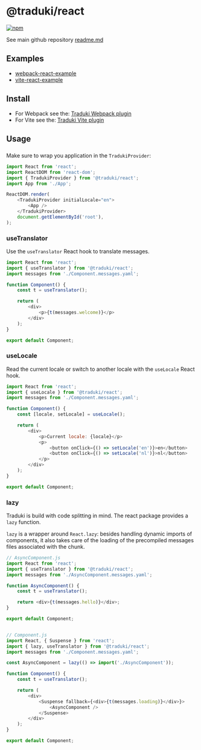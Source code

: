 # @traduki/react

[![npm](https://img.shields.io/npm/v/@traduki/react.svg?maxAge=2592000)](https://www.npmjs.com/package/@traduki/react)

See main github repository [readme.md](https://github.com/havelaer/traduki)

## Examples

- [webpack-react-example](https://github.com/havelaer/traduki/tree/master/examples/webpack-react-example)
- [vite-react-example](https://github.com/havelaer/traduki/tree/master/examples/vite-react-example)

## Install

- For Webpack see the: [Traduki Webpack plugin](https://github.com/havelaer/traduki/blob/master/packages/webpack-plugin/README.md)
- For Vite see the: [Traduki Vite plugin](https://github.com/havelaer/traduki/blob/master/packages/vite-plugin/README.md)

## Usage

### <TradukiProvider />

Make sure to wrap you application in the `TradukiProvider`:

```js
import React from 'react';
import ReactDOM from 'react-dom';
import { TradukiProvider } from '@traduki/react';
import App from './App';

ReactDOM.render(
    <TradukiProvider initialLocale="en">
        <App />
    </TradukiProvider>
    document.getElementById('root'),
);
```

### useTranslator

Use the `useTranslator` React hook to translate messages.

```js
import React from 'react';
import { useTranslator } from '@traduki/react';
import messages from './Component.messages.yaml';

function Component() {
    const t = useTranslator();

    return (
        <div>
            <p>{t(messages.welcome)}</p>
        </div>
    );
}

export default Component;
```

### useLocale

Read the current locale or switch to another locale with the `useLocale` React hook.

```js
import React from 'react';
import { useLocale } from '@traduki/react';
import messages from './Component.messages.yaml';

function Component() {
    const [locale, setLocale] = useLocale();

    return (
        <div>
            <p>Current locale: {locale}</p>
            <p>
                <button onClick={() => setLocale('en')}>en</button>
                <button onClick={() => setLocale('nl')}>nl</button>
            </p>
        </div>
    );
}

export default Component;
```

### lazy

Traduki is build with code splitting in mind. The react package provides a `lazy` function.

`lazy` is a wrapper around `React.lazy`: besides handling dynamic imports of components, it also takes care of the loading of the precompiled messages files associated with the chunk.

```js
// AsyncComponent.js
import React from 'react';
import { useTranslator } from '@traduki/react';
import messages from './AsyncComponent.messages.yaml';

function AsyncComponent() {
    const t = useTranslator();

    return <div>{t(messages.hello)}</div>;
}

export default Component;


// Component.js
import React, { Suspense } from 'react';
import { lazy, useTranslator } from '@traduki/react';
import messages from './Component.messages.yaml';

const AsyncComponent = lazy(() => import('./AsyncComponent'));

function Component() {
    const t = useTranslator();

    return (
        <div>
            <Suspense fallback={<div>{t(messages.loading)}</div>}>
                <AsyncComponent />
            </Suspense>
        </div>
    );
}

export default Component;
```